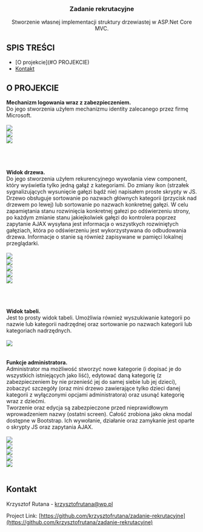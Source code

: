 <!-- PROJECT LOGO -->
<br />
<p align="center">

  <h3 align="center">Zadanie rekrutacyjne</h3>

  <p align="center">
    Stworzenie własnej implementacji struktury drzewiastej w ASP.Net Core MVC.

<!-- SPIS-TRESCI -->
## SPIS TREŚCI

* [O projekcie](#O PROJEKCIE)
* [Kontakt](#Kontakt)


<!-- O-PROJEKCIE -->
## O PROJEKCIE
<b>Mechanizm logowania wraz z zabezpieczeniem.</b><br />
Do jego stworzenia użyłem mechanizmu identity zalecanego przez firmę Microsoft.
<br />
<br />
  <a href="https://github.com/krzysztofrutana/zadanie-rekrutacyjne">
    <img src="https://i.ibb.co/b2HV0hx/Logowanie.png">
  </a>
  <br />
  <a href="https://github.com/krzysztofrutana/zadanie-rekrutacyjne">
    <img src="https://i.ibb.co/9W6YdX1/Logowanie-blad-1.png">
  </a>
  <br />
  <a href="https://github.com/krzysztofrutana/zadanie-rekrutacyjne">
    <img src="https://i.ibb.co/Y7QRKbV/Logowanie-blad-2.png">
  </a>
<br />
<br />
<br />
<br />
<br />
<b>Widok drzewa.</b><br />
Do jego stworzenia użyłem rekurencyjnego wywołania view component, który wyświetla tylko jedną gałąź z kategoriami. Do zmiany ikon (strzałek sygnalizujących wysunięcie gałęzi bądź nie)
napisałem proste skrypty w JS. Drzewo obsługuje sortowanie po nazwach głównych kategorii (przycisk nad drzewem po lewej) lub sortowanie po nazwach konkretnej gałęzi. W celu zapamiętania
stanu rozwinięcia konkretnej gałezi po odświerzeniu strony, po każdym zmianie stanu jakiejkolwiek gałęzi do kontrolera poprzez zapytanie AJAX wysyłana jest informacja o 
wszystkych rozwiniętych gałęziach, która po odświerzeniu jest wykorzystywana do odbudowania drzewa. Informacje o stanie są również zapisywane w pamięci lokalnej przeglądarki. 
<br />
<br />
  <a href="https://github.com/krzysztofrutana/zadanie-rekrutacyjne">
    <img src="https://i.ibb.co/tBR8K4R/Drzewo.png">
  </a>
  <br />
  <a href="https://github.com/krzysztofrutana/zadanie-rekrutacyjne">
    <img src="https://i.ibb.co/xXNCwNH/Drzewo-rozwiniete.png">
  </a>
  <br />
  <a href="https://github.com/krzysztofrutana/zadanie-rekrutacyjne">
    <img src="https://i.ibb.co/YQBzpBJ/Drzewo-g-wne-posortowane.png">
  </a>
  <br />
  <a href="https://github.com/krzysztofrutana/zadanie-rekrutacyjne">
    <img src="https://i.ibb.co/VDn8XXt/Ga-posortowana.png">
  </a>
  <br />
  <a href="https://github.com/krzysztofrutana/zadanie-rekrutacyjne">
    <img src="https://i.ibb.co/10CnJky/Drzewo-wyszukiwanie.png">
  </a>
<br />
<br />
<br />

<br />
<b>Widok tabeli.</b><br />
Jest to prosty widok tabeli. Umożliwia również wyszukiwanie kategorii po nazwie lub kategorii nadrzędnej oraz sortowanie po nazwach kategorii lub kategoriach nadrzędnych. 
<br />
<br />
  <a href="https://github.com/krzysztofrutana/zadanie-rekrutacyjne">
    <img src="https://i.ibb.co/LPv5FLH/Tabela.png">
  </a>
<br />
<br />

<br />
<b>Funkcje administratora.</b><br />
Administrator ma możliwość stworzyć nowe kategorie (i dopisać je do wszystkich istniejących jako liść), edytować daną kategorię (z zabezpieczeniem by nie przenieść jej do samej siebie
lub jej dzieci), zobaczyć szczegóły (oraz mini drzewo zawierające tylko dzieci danej kategorii z wyłączonymi opcjami administratora) oraz usunąć kategorię wraz z dziećmi.
<br />
Tworzenie oraz edycja są zabezpieczone przed nieprawidłowym wprowadzeniem nazwy (ostatni screen). Całość zrobiona jako okna modal dostępne w Bootstrap. Ich wywołanie, działanie oraz zamykanie jest oparte o skrypty JS oraz
zapytania AJAX.
<br />
<br />
  <a href="https://github.com/krzysztofrutana/zadanie-rekrutacyjne">
    <img src="https://i.ibb.co/fFh1K3Q/Utw-rz-kategori.png">
  </a>
  <br />
  <a href="https://github.com/krzysztofrutana/zadanie-rekrutacyjne">
    <img src="https://i.ibb.co/whk8g0T/Edytuj.png">
  </a>
  <br />
  <a href="https://github.com/krzysztofrutana/zadanie-rekrutacyjne">
    <img src="https://i.ibb.co/sg7L2sj/Szczeg-y.png">
  </a>
  <br />
  <a href="https://github.com/krzysztofrutana/zadanie-rekrutacyjne">
    <img src="https://i.ibb.co/717kJwJ/Usuwanie.png">
  </a>
  <br />
  <a href="https://github.com/krzysztofrutana/zadanie-rekrutacyjne">
    <img src="https://i.ibb.co/M9Lm61r/Utw-rz-kategori-zabezpieczenie.png">
  </a>
<br />
<br />

<!-- CONTACT -->
## Kontakt

Krzysztof Rutana - krzysztofrutana@wp.pl

Project Link: [https://github.com/krzysztofrutana/zadanie-rekrutacyjne](https://github.com/krzysztofrutana/zadanie-rekrutacyjne)

